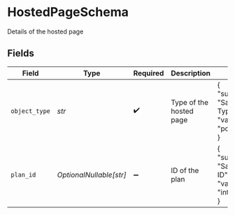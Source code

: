 # HostedPageSchema

Details of the hosted page


## Fields

| Field                                                        | Type                                                         | Required                                                     | Description                                                  | Example                                                      |
| ------------------------------------------------------------ | ------------------------------------------------------------ | ------------------------------------------------------------ | ------------------------------------------------------------ | ------------------------------------------------------------ |
| `object_type`                                                | *str*                                                        | :heavy_check_mark:                                           | Type of the hosted page                                      | {<br/>"summary": "Sample Page Type",<br/>"value": "portal_session"<br/>} |
| `plan_id`                                                    | *OptionalNullable[str]*                                      | :heavy_minus_sign:                                           | ID of the plan                                               | {<br/>"summary": "Sample Plan ID",<br/>"value": "internal"<br/>} |
